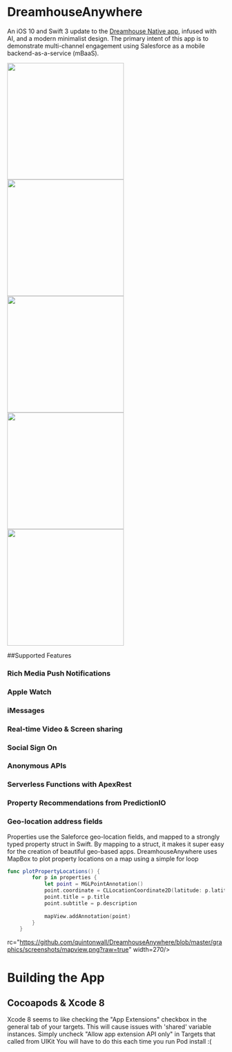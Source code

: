 # DreamhouseAnywhere
An iOS 10 and Swift 3 update to the <a href="https://github.com/quintonwall/dreamhouse-native">Dreamhouse Native app</a>, infused with AI, and a modern minimalist design. The primary intent of this app is to demonstrate multi-channel engagement using Salesforce as a mobile backend-as-a-service (mBaaS). 

<img src="https://github.com/quintonwall/DreamhouseAnywhere/blob/master/graphics/screenshots/Menu.png?raw=true" width=270/> 
<img src="https://github.com/quintonwall/DreamhouseAnywhere/blob/master/graphics/screenshots/Property%20Details.png?raw=true" width=270/> 
<img src="https://github.com/quintonwall/DreamhouseAnywhere/blob/master/graphics/screenshots/Property%20List.png?raw=true" width=270/> 
<img src="https://github.com/quintonwall/DreamhouseAnywhere/blob/master/graphics/screenshots/iMessages.png?raw=true" width=270/> 
<img src="https://github.com/quintonwall/DreamhouseAnywhere/blob/master/graphics/screenshots/AppleWatch.png?raw=true" width=270/> 

##Supported Features

### Rich Media Push Notifications

### Apple Watch

### iMessages

### Real-time Video & Screen sharing

### Social Sign On

### Anonymous APIs

### Serverless Functions with ApexRest

### Property Recommendations from PredictionIO

### Geo-location address fields
Properties use the Saleforce geo-location fields, and mapped to a strongly typed property struct in Swift. By mapping to a struct, it makes it super easy for the creation of beautiful geo-based apps. DreamhouseAnywhere uses MapBox to plot property locations on a map using a simple for loop
```swift
func plotPropertyLocations() {
        for p in properties {
            let point = MGLPointAnnotation()
            point.coordinate = CLLocationCoordinate2D(latitude: p.latitude, longitude: p.longitude)
            point.title = p.title
            point.subtitle = p.description
            
            mapView.addAnnotation(point)
        }
    }

```
rc="https://github.com/quintonwall/DreamhouseAnywhere/blob/master/graphics/screenshots/mapview.png?raw=true" width=270/>




# Building the App
## Cocoapods & Xcode 8
Xcode 8 seems to like checking the "App Extensions" checkbox in the general tab of your targets. This will cause issues with 'shared' variable instances. Simply uncheck "Allow app extension API only" in Targets that called from UIKit
You will have to do this each time you run Pod install :(

